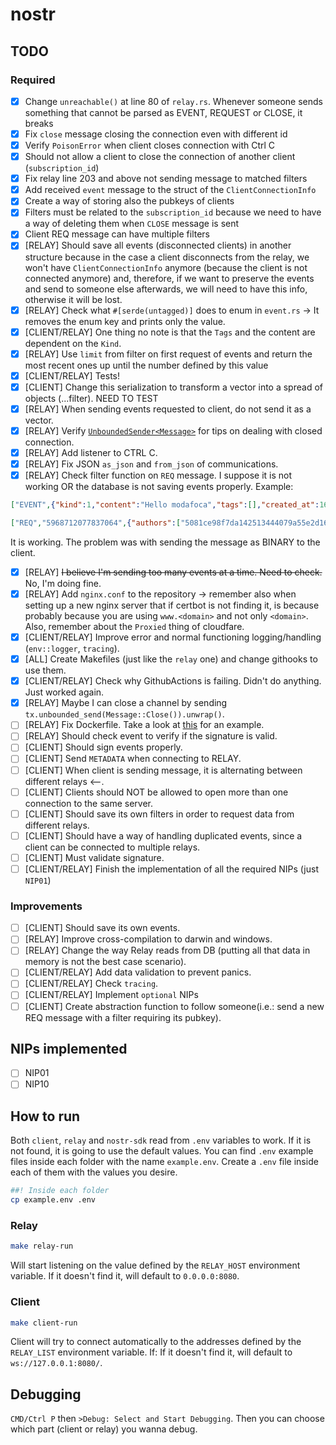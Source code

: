 # nostr

## TODO

### Required

- [x] Change `unreachable()` at line 80 of `relay.rs`. Whenever someone sends something that cannot be parsed as EVENT, REQUEST or CLOSE, it breaks
- [x] Fix `close` message closing the connection even with different id
- [x] Verify `PoisonError` when client closes connection with Ctrl C
- [x] Should not allow a client to close the connection of another client (`subscription_id`)
- [x] Fix relay line 203 and above not sending message to matched filters
- [x] Add received `event` message to the struct of the `ClientConnectionInfo`
- [x] Create a way of storing also the pubkeys of clients
- [x] Filters must be related to the `subscription_id` because we need to have a way of deleting them when `CLOSE` message is sent
- [x] Client REQ message can have multiple filters
- [x] [RELAY] Should save all events (disconnected clients) in another structure because in the case a client disconnects from the relay, we won't have `ClientConnectionInfo` anymore (because the client is not connected anymore) and, therefore, if we want to preserve the events and send to someone else afterwards, we will need to have this info, otherwise it will be lost.
- [x] [RELAY] Check what `#[serde(untagged)]` does to enum in `event.rs` -> It removes the enum key and prints only the value.
- [x] [CLIENT/RELAY] One thing no note is that the `Tags` and the content are dependent on the `Kind`.
- [x] [RELAY] Use `limit` from filter on first request of events and return the most recent ones up until the number defined by this value
- [x] [CLIENT/RELAY] Tests!
- [x] [CLIENT] Change this serialization to transform a vector into a spread of objects (...filter). NEED TO TEST
- [x] [RELAY] When sending events requested to client, do not send it as a vector.
- [x] [RELAY] Verify [`UnboundedSender<Message>`](https://docs.rs/tokio/latest/tokio/sync/mpsc/struct.UnboundedSender.html) for tips on dealing with closed connection.
- [x] [RELAY] Add listener to CTRL C.
- [x] [RELAY] Fix JSON `as_json` and `from_json` of communications.
- [x] [RELAY] Check filter function on `REQ` message. I suppose it is not working OR
the database is not saving events properly. Example:

```json
["EVENT",{"kind":1,"content":"Hello modafoca","tags":[],"created_at":1684144532,"pubkey":"5081ce98f7da142513444079a55e2d1676559a908d4f694d299057f8abddf835","id":"2c53b58e0882b75b6540659ec0f4217d41000a12497ecbcabe9574384839273c","sig":"054a5e289356e5b0cb3a5b5e71e07e91b178c67c236bc2c77f98faeef418439fb9a944f054f0f010d08dfbc8fb68e36afaf485be24f1526f38134df61a58c311"}]

["REQ","5968712077837064",{"authors":["5081ce98f7da142513444079a55e2d1676559a908d4f694d299057f8abddf835"],"kinds":[1,6]}]
```

It is working. The problem was with sending the message as BINARY to the client.

- [x] [RELAY] ~~I believe I'm sending too many events at a time. Need to check.~~ No, I'm doing fine.
- [x] [RELAY] Add `nginx.conf` to the repository -> remember also when setting up a new nginx server that if certbot is not finding it, is because probably because you are using `www.<domain>` and not only `<domain>`. Also, remember about the `Proxied` thing of cloudfare.
- [x] [CLIENT/RELAY] Improve error and normal functioning logging/handling (`env::logger`, `tracing`).
- [x] [ALL] Create Makefiles (just like the `relay` one) and change githooks to use them.
- [x] [CLIENT/RELAY] Check why GithubActions is failing. Didn't do anything. Just worked again.
- [x] [RELAY] Maybe I can close a channel by sending `tx.unbounded_send(Message::Close()).unwrap()`.
- [ ] [RELAY] Fix Dockerfile. Take a look at [this](https://github.com/scsibug/nostr-rs-relay/blob/master/Dockerfile) for an example.
- [ ] [RELAY] Should check event to verify if the signature is valid.
- [ ] [CLIENT] Should sign events properly.
- [ ] [CLIENT] Send `METADATA` when connecting to RELAY.
- [ ] [CLIENT] When client is sending message, it is alternating between different relays <--.
- [ ] [CLIENT] Clients should NOT be allowed to open more than one connection to the same server.
- [ ] [CLIENT] Should save its own filters in order to request data from different relays.
- [ ] [CLIENT] Should have a way of handling duplicated events, since a client can be connected to multiple relays.
- [ ] [CLIENT] Must validate signature.
- [ ] [CLIENT/RELAY] Finish the implementation of all the required NIPs (just `NIP01`)

### Improvements

- [ ] [CLIENT] Should save its own events.
- [ ] [RELAY] Improve cross-compilation to darwin and windows.
- [ ] [RELAY] Change the way Relay reads from DB (putting all that data in memory is not the best case scenario).
- [ ] [CLIENT/RELAY] Add data validation to prevent panics.
- [ ] [CLIENT/RELAY] Check `tracing`.
- [ ] [CLIENT/RELAY] Implement `optional` NIPs
- [ ] [CLIENT] Create abstraction function to follow someone(i.e.: send a new REQ message with a filter requiring its pubkey).

## NIPs implemented

- [ ] NIP01
- [ ] NIP10

## How to run

Both `client`, `relay` and `nostr-sdk` read from `.env` variables to work. If it is not found, it is going to use the default values.
You can find `.env` example files inside each folder with the name `example.env`. Create a `.env` file inside each of them with the values
you desire.

```bash
##! Inside each folder
cp example.env .env
```

### Relay

```bash
make relay-run
```

Will start listening on the value defined by the `RELAY_HOST` environment variable. If it doesn't find it, will default to `0.0.0.0:8080`.

### Client

```bash
make client-run
```

Client will try to connect automatically to the addresses defined by the `RELAY_LIST` environment variable. If: If it doesn't find it, will default to `ws://127.0.0.1:8080/`.

## Debugging

`CMD/Ctrl P` then `>Debug: Select and Start Debugging`. Then you can choose which part (client or relay) you wanna debug.
